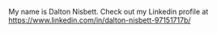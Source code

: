 My name is Dalton Nisbett. Check out my Linkedin profile at https://www.linkedin.com/in/dalton-nisbett-97151717b/

<!---
nisbetda/nisbetda is a ✨ special ✨ repository because its `README.md` (this file) appears on your GitHub profile.
You can click the Preview link to take a look at your changes.
--->
